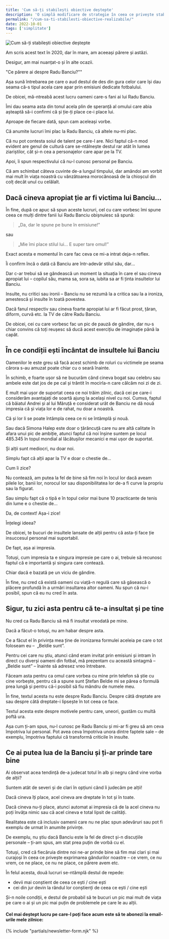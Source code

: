 ```yaml
---
title: 'Cum să-ți stabilești obiective deștepte'
description: 'O simplă modificare de strategie în ceea ce privește stabilirea obiectivelor te poate ajuta să reușești în sfârșit să faci ceea ce-ți propui.'
permalink: "/cum-sa-ti-stabilesti-obiective-realizabile/"
date: 2022-10-01
tags: ['simplitate']
---
```


![Cum să-ți stabilești obiective deștepte](/assets/images/gallery/cum-sa-ti-stabilesti-obiective-destepte.jpg)

Am scris acest text în 2020, dar în mare, am aceeași părere și astăzi.

Desigur, am mai nuanțat-o și în alte ocazii. 

"Ce părere ai despre Radu Banciu?""

Așa sună întrebarea pe care o aud destul de des din gura celor care își dau seama că-s tipul acela care apar prin emisiuni dedicate fotbalului.

De obicei, mă-ntreabă acest lucru oameni care-s fani ai lui Radu Banciu.

Îmi dau seama asta din tonul acela plin de speranță al omului care abia așteaptă să-i confirmi că și ție-ți place ce-i place lui.

Aproape de fiecare dată, spun cam aceleași vorbe.

Că anumite lucruri îmi plac la Radu Banciu, că altele nu-mi plac.

Că nu pot contesta soiul de talent pe care-l are. Nici faptul că-n mod evident are genul de cultură care se-ntâlnește destul rar atât în lumea ziariștilor, cât și-n cea a personajelor care apar pe la TV.

Apoi, îi spun respectivului că nu-l cunosc personal pe Banciu.

Că am schimbat câteva cuvinte de-a lungul timpului, dar amândoi am vorbit mai mult în viața noastră cu vânzătoarea morocănoasă de la chioșcul din colț decât unul cu celălalt.

## Dacă cineva apropiat ție ar fi victima lui Banciu…

În fine, după ce apuc să spun aceste lucruri, cel cu care vorbesc îmi spune ceea ce mulți dintre fanii lui Radu Banciu obișnuiesc să spună:

> „Da, dar le spune pe bune în emisiune!”

sau

> „Mie îmi place stilul lui… E super tare omul!”

Exact acesta e momentul în care fac ceva ce mi-a intrat deja-n reflex.

Îi confirm încă o dată că Banciu are într-adevăr stilul său, dar…

Dar c-ar trebui să se gândească un moment la situația în care el sau cineva apropiat lui – copilul său, mama sa, sora sa, iubita sa ar fi ținta insultelor lui Banciu.

Insulte, nu critici sau ironii – Banciu nu se rezumă la a critica sau la a ironiza, amestescă și insulte în toată povestea.

Dacă fanul respectiv sau cineva foarte apropiat lui ar fi făcut prost, țăran, diform, curvă etc. la TV de către Radu Banciu.

De obicei, cei cu care vorbesc fac un pic de pauză de gândire, dar nu-s chiar convins că toți reușesc să ducă acest exercițiu de imaginație până la capăt.

## În ce condiții ești încântat de insultele lui Banciu

Oamenilor le este greu să facă acest schimb de roluri cu victimele pe seama cărora s-au amuzat poate chiar cu o seară înainte.

În schimb, e foarte ușor să ne bucurăm când cineva bogat sau celebru sau ambele este dat jos de pe cal și trântit în mocirla-n care călcăm noi zi de zi.

E mult mai ușor de suportat ceea ce noi trăim zilnic, dacă cei pe care-i considerăm avantajați de soartă ajung la același nivel cu noi. Cumva, faptul că băiatul Andrei și al lui Măruță e considerat urât de Banciu ne dă nouă impresia că și viața lor e de rahat, nu doar a noastră.

Că și lor li se poate întâmpla ceea ce ni se întâmplă și nouă.

Sau dacă Simona Halep este doar o țărăncuță care nu are altă calitate în afara unui pic de ambiție, atunci faptul că noi înșine suntem pe locul 485.345 în topul mondial al lăcătușilor mecanici e mai ușor de suportat.

Și alții sunt mediocri, nu doar noi.

Simplu fapt că alții apar la TV e doar o chestie de…

Cum îi zice?

Nu contează, am putea la fel de bine să fim noi în locul lor dacă aveam pilele lor, banii lor, norocul lor sau disponibilitatea lor de-a fi curve la propriu sau la figurat.

Sau simplu fapt că o tipă e în topul celor mai bune 10 practicante de tenis din lume e o chestie de…

Da, de context! Așa-i zice!

Înțelegi ideea?

De obicei, te bucuri de insultele lansate de alții pentru că asta-ți face ție insuccesul personal mai suportabil.

De fapt, așa ai impresia.

Totuși, cum impresia ta e singura impresie pe care o ai, trebuie să recunosc faptul că e importantă și singura care contează.

Chiar dacă e bazată pe un viciu de gândire.

În fine, nu cred că există oameni cu viață-n regulă care să găsească o plăcere profundă în a urmări insultarea altor oameni. Nu spun că nu-i posibil, spun că eu nu cred în asta.

## Sigur, tu zici asta pentru că te-a insultat și pe tine

Nu cred ca Radu Banciu să mă fi insultat vreodată pe mine.

Dacă a făcut-o totuși, nu am habar despre asta.

Ce a făcut el în privința mea ține de ironizarea formulei aceleia pe care o tot foloseam eu –  „Beldie sunt”.

Pentru cei care nu știu, atunci când eram invitat prin emisiuni și intram în direct cu diverși oameni din fotbal, mă prezentam cu această sintagmă – „Beldie sunt” – înainte să adresez vreo întrebare.

Făceam asta pentru ca omul care vorbea cu mine prin telefon să știe cu cine vorbește, pentru că a spune sunt Ștefan Beldie mi se părea o formulă prea lungă și pentru că-i posibil să fiu mândru de numele meu.

În fine, textul acesta nu este despre Radu Banciu. Despre câtă dreptate are sau despre câtă dreptate-i lipsește în tot ceea ce face.

Textul acesta este despre motivele pentru care, uneori, gustăm cu multă poftă ura.

Așa cum ți-am spus, nu-l cunosc pe Radu Banciu și mi-ar fi greu să am ceva împotriva lui personal. Pot avea ceva împotriva unora dintre faptele sale – de exemplu, împotriva faptului că transformă criticile în insulte.

## Ce ai putea lua de la Banciu și ți-ar prinde tare bine

Ai observat acea tendință de-a judecat totul în alb și negru când vine vorba de alții?

Suntem atât de severi și de clari în opțiuni când îi judecăm pe alții!

Dacă cineva îți place, acel cineva are dreptate în tot și în toate.

Dacă cineva nu-ți place, atunci automat ai impresia că de la acel cineva nu poți învăța nimic sau că acel cineva e total lipsit de calități.

Realitatea este că inclusiv oamenii care nu ne plac spun adevăruri sau pot fi exemplu de urmat în anumite privințe.

De exemplu, nu știu dacă Banciu este la fel de direct și-n discuțiile personale – ți-am spus, am stat prea puțin de vorbă cu el.

Totuși, cred că fiecăruia dintre noi ne-ar prinde bine să fim mai clari și mai curajoși în ceea ce privește exprimarea gândurilor noastre – ce vrem, ce nu vrem, ce ne place, ce nu ne place, ce părere avem etc.

În felul acesta, două lucruri se-ntâmplă destul de repede:

- devii mai conștient de ceea ce ești / cine ești
- cei din jur devin la rândul lor conștienți de ceea ce ești / cine ești

Și-n noile condiții, e destul de probabil să te bucuri un pic mai mult de viața pe care o ai și un pic mai puțin de problemele pe care le au alții.


#### Cel mai deștept lucru pe care-l poți face acum este să te abonezi la email-urile mele zilnice:
{% include "partials/newsletter-form.njk" %}